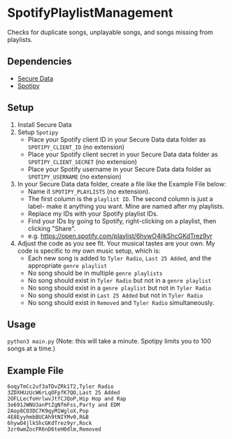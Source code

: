 # SpotifyPlaylistManagement
Checks for duplicate songs, unplayable songs, and songs missing from playlists.

## Dependencies
- [Secure Data](https://github.com/tylerjwoodfin/SecureData)
- [Spotipy](https://spotipy.readthedocs.io)

## Setup
1. Install Secure Data
2. Setup `Spotipy`
    - Place your Spotify client ID in your Secure Data data folder as `SPOTIPY_CLIENT_ID` (no extension)
    - Place your Spotify client secret in your Secure Data data folder as `SPOTIPY_CLIENT_SECRET` (no extension)
    - Place your Spotify username in your Secure Data data folder as `SPOTIPY_USERNAME` (no extension)
2. In your Secure Data data folder, create a file like the Example File below:
    - Name it `SPOTIPY_PLAYLISTS` (no extension). 
    - The first column is the `playlist ID`. The second column is just a label- make it anything you want. Mine are named after my playlists.
    - Replace my IDs with your Spotify playlist IDs.
    - Find your IDs by going to Spotify, right-clicking on a playlist, then clicking "Share".
    - e.g. https://open.spotify.com/playlist/6hywO4jlkShcGKdTrez9yr
3. Adjust the code as you see fit. Your musical tastes are your own. My code is specific to my own music setup, which is:
    - Each new song is added to `Tyler Radio`, `Last 25 Added`, and the appropriate `genre playlist`
    - No song should be in multiple `genre playlists`
    - No song should exist in `Tyler Radio` but not in a `genre playlist`
    - No song should exist in a `genre playlist` but not in `Tyler Radio`
    - No song should exist in `Last 25 Added` but not in `Tyler Radio`
    - No song should exist in `Removed` and `Tyler Radio` simultaneously.

## Usage
```python3 main.py```
(Note: this will take a minute. Spotipy limits you to 100 songs at a time.)

## Example File
```
6oqyTmCc2uf3aTDvZRk1T2,Tyler Radio
3ZDXHUzUcW6rLqOFpfK7QO,Last 25 Added
2OFLLecfoHrlwvJtfCJQoP,Hip Hop and Rap
3e691JWNU3anPtZgNfmFss,Party and EDM
2Aop8CO3DC7K9qyM1WgloX,Pop
4E8EyyhmbBUCAh9tNIYMv0,R&B
6hywO4jlkShcGKdTrez9yr,Rock
3zr0wmZocFR6nD6teH0dlm,Removed
```
